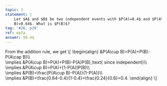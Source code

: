 ```yaml
---
topic: 1
statement: |
    Let $A$ and $B$ be two independent events with $P(A)=0.4$ and $P(A\cup
    B)=0.64$. What is $P(B)$?
tag: '#26, p29'
ref: epfa
answer: $0.4$
---
```

From the addition rule, we get
\\[
\begin{align}
&P(A\cup B)=P(A)+P(B)-P(A\cap B)\\\\\
\implies &P(A\cup B)=P(A)+P(B)-P(A)P(B),\text{ since independent}\\\\\
\implies &P(A\cup B)=P(A)+[1-P(A)]P(B)\\\\\
\implies &P(B)=\frac{P(A\cup B)-P(A)}{1-P(A)}\\\\\
\implies &P(B)=\frac{0.64-0.4}{1-0.4}=\frac{0.24}{0.6}=0.4.
\end{align}
\\]